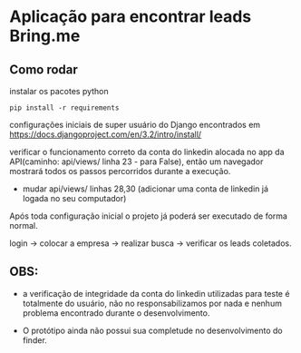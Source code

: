 # Aplicação para encontrar leads Bring.me

## Como rodar

instalar os pacotes python
```
pip install -r requirements
```
configurações iniciais de super usuário do Django encontrados em https://docs.djangoproject.com/en/3.2/intro/install/

verificar o funcionamento correto da conta do linkedin alocada no app da API(caminho: api/views/ linha 23 - para False), então um navegador mostrará todos os passos percorridos durante a execução.

* mudar api/views/ linhas 28,30 (adicionar uma conta de linkedin já logada no seu computador)

Após toda configuração inicial o projeto já poderá ser executado de forma normal.

login -> colocar a empresa -> realizar busca -> verificar os leads coletados.


## OBS:
* a verificação de integridade da conta do linkedin utilizadas para teste é totalmente do usuário, não no responsabilizamos por nada e nenhum problema encontrado durante o desenvolvimento. 




* O protótipo ainda não possui sua completude no desenvolvimento do finder.
